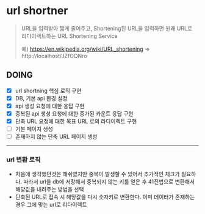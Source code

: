 # url  shortner

> URL을 입력받아 짧게 줄여주고, Shortening된 URL을 입력하면 원래 URL로 리다이렉트하는 URL Shortening Service
> 
> 예) https://en.wikipedia.org/wiki/URL_shortening => http://localhost/JZfOQNro

## DOING
- [x] url shortning 핵심 로직 구현
- [x] DB, 기본 api 환경 설정
- [x] api 생성 요청에 대한 응답 구현
- [x] 중복된 api 생성 요청에 대한 증가된 카운트 응답 구현
- [x] 단축 URL 요청에 대한 목표 URL 로의 라디이렉트 구현
- [ ] 기본 페이지 생성
- [ ] 존재하지 않는 단축 URL 페이지 생성

---

### url 변환 로직
- 처음에 생각했던것은 해쉬였지만 중복이 발생할 수 있어서 추가적인 체크가 필요하다. 따라서 url을 db에 저장해서 중복되지 않는 키를 얻은 후 41진법으로 변환해서 해당값을 내려주는 방법을 선택
- 단축된 URL로 접속 시 해당값을 다시 숫자키로 변환한다. 이미 데이터가 존재하는 경우 그에 맞는 url로 리다이렉트